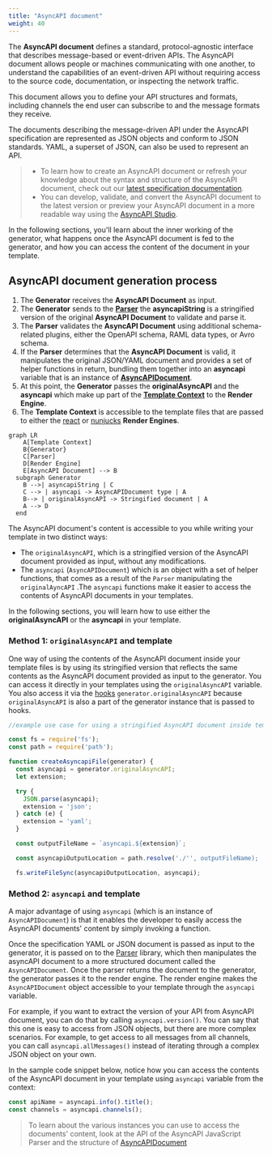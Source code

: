 ```yaml
---
title: "AsyncAPI document"
weight: 40
---
```


The **AsyncAPI document** defines a standard, protocol-agnostic interface that describes message-based or event-driven APIs. The AsyncAPI document allows people or machines communicating with one another, to understand the capabilities of an event-driven API without requiring access to the source code, documentation, or inspecting the network traffic.

This document allows you to define your API structures and formats, including channels the end user can subscribe to and the message formats they receive.

The documents describing the message-driven API under the AsyncAPI specification are represented as JSON objects and conform to JSON standards. YAML, a superset of JSON, can also be used to represent an API.

> - To learn how to create an AsyncAPI document or refresh your knowledge about the syntax and structure of the AsyncAPI document, check out our [latest specification documentation](https://www.asyncapi.com/docs/reference/specification/latest).
> - You can develop, validate, and convert the AsyncAPI document to the latest version or preview your AsyncAPI document in a more readable way using the [AsyncAPI Studio](https://studio.asyncapi.com/).

In the following sections, you'll learn about the inner working of the generator, what happens once the AsyncAPI document is fed to the generator, and how you can access the content of the document in your template.

## AsyncAPI document generation process

1. The **Generator** receives the **AsyncAPI Document** as input.
2. The **Generator** sends to the **[Parser](parser)** the **asyncapiString** is a stringified version of the original **AsyncAPI Document** to validate and parse it.
3. The **Parser** validates the **AsyncAPI Document** using additional schema-related plugins, either the OpenAPI schema, RAML data types, or Avro schema.
4. If the **Parser** determines that the **AsyncAPI Document** is valid, it manipulates the original JSON/YAML document and provides a set of helper functions in return, bundling them together into an **asyncapi** variable that is an instance of [**AsyncAPIDocument**](https://github.com/asyncapi/parser-js/blob/master/API.md#module_@asyncapi/parser+AsyncAPIDocument).
5. At this point, the **Generator** passes the **originalAsyncAPI** and the **asyncapi** which make up part of the **[Template Context](template-context)** to the **Render Engine**.
6. The **Template Context** is accessible to the template files that are passed to either the [react](react-render-engine) or [nunjucks](nunjucks-render-engine) **Render Engines**.

```mermaid
graph LR
    A[Template Context]
    B{Generator}
    C[Parser]
    D[Render Engine]
    E[AsyncAPI Document] --> B
  subgraph Generator
    B -->| asyncapiString | C
    C --> | asyncapi -> AsyncAPIDocument type | A
    B--> | originalAsyncAPI -> Stringified document | A
    A --> D
  end
```

The AsyncAPI document's content is accessible to you while writing your template in two distinct ways:

- The `originalAsyncAPI`, which is a stringified version of the AsyncAPI document provided as input, without any modifications.
- The `asyncapi` (`AsyncAPIDocument`) which is an object with a set of helper functions, that comes as a result of the `Parser` manipulating the `originalAyncAPI` .The `asyncapi` functions make it easier to access the contents of AsyncAPI documents in your templates.

In the following sections, you will learn how to use either the **originalAsyncAPI** or the **asyncapi** in your template.

### Method 1: `originalAsyncAPI` and template

One way of using the contents of the AsyncAPI document inside your template files is by using its stringified version that reflects the same contents as the AsyncAPI document provided as input to the generator. You can access it directly in your templates using the `originalAsyncAPI` variable. You also access it via the [hooks](hooks) `generator.originalAsyncAPI` because `originalAsyncAPI` is also a part of the generator instance that is passed to hooks.

```js
//example use case for using a stringified AsyncAPI document inside template hooks

const fs = require('fs');
const path = require('path');

function createAsyncapiFile(generator) {
  const asyncapi = generator.originalAsyncAPI;
  let extension;

  try {
    JSON.parse(asyncapi);
    extension = 'json';
  } catch (e) {
    extension = 'yaml';
  }

  const outputFileName = `asyncapi.${extension}`;

  const asyncapiOutputLocation = path.resolve('./'', outputFileName);

  fs.writeFileSync(asyncapiOutputLocation, asyncapi);
```

### Method 2: `asyncapi` and template

A major advantage of using `asyncapi` (which is an instance of `AsyncAPIDocument`) is that it enables the developer to easily access the AsyncAPI documents' content by simply invoking a function.

Once the specification YAML or JSON document is passed as input to the generator, it is passed on to the [Parser](parser) library, which then manipulates the asyncAPI document to a more structured document called the `AsyncAPIDocument`. Once the parser returns the document to the generator, the generator passes it to the render engine. The render engine makes the `AsyncAPIDocument` object accessible to your template through the `asyncapi` variable.

For example, if you want to extract the version of your API from AsyncAPI document, you can do that by calling `asyncapi.version()`. You can say that this one is easy to access from JSON objects, but there are more complex scenarios. For example, to get access to all messages from all channels, you can call `asyncapi.allMessages()` instead of iterating through a complex JSON object on your own.

In the sample code snippet below, notice how you can access the contents of the AsyncAPI document in your template using `asyncapi` variable from the context:

```js
const apiName = asyncapi.info().title();
const channels = asyncapi.channels();
```

> To learn about the various instances you can use to access the documents' content, look at the API of the AsyncAPI JavaScript Parser and the structure of [AsyncAPIDocument](https://github.com/asyncapi/parser-js/blob/master/API.md#module_@asyncapi/parser+AsyncAPIDocument)
